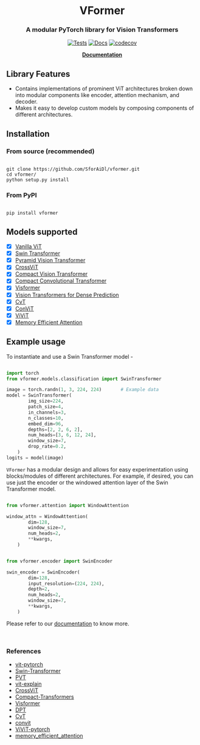 <h1 align="center">VFormer</h1>
<h3 align="center">A modular PyTorch library for Vision Transformers</h3>

<div align='center'>

[![Tests](https://github.com/SforAiDl/vformer/actions/workflows/package-test.yml/badge.svg)](https://github.com/SforAiDl/vformer/actions/workflows/package-test.yml)
[![Docs](https://readthedocs.org/projects/vformer/badge/?version=latest)](https://vformer.readthedocs.io/en/latest/?badge=latest)
[![codecov](https://codecov.io/gh/SforAiDl/vformer/branch/main/graph/badge.svg?token=5QKCZ67CM2)](https://codecov.io/gh/SforAiDl/vformer)

**[Documentation](https://vformer.readthedocs.io/en/latest/)**

</div>

## Library Features

- Contains implementations of prominent ViT architectures broken down into modular components like encoder, attention mechanism, and decoder.
- Makes it easy to develop custom models by composing components of different architectures.

## Installation

### From source (recommended)

```shell

git clone https://github.com/SforAiDl/vformer.git
cd vformer/
python setup.py install

```

### From PyPI

```shell

pip install vformer

```

## Models supported

- [x] [Vanilla ViT](https://arxiv.org/abs/2010.11929)
- [x] [Swin Transformer](https://arxiv.org/abs/2103.14030)
- [x] [Pyramid Vision Transformer](https://arxiv.org/abs/2102.12122)
- [x] [CrossViT](https://arxiv.org/abs/2103.14899)
- [x] [Compact Vision Transformer](https://arxiv.org/abs/2104.05704)
- [x] [Compact Convolutional Transformer](https://arxiv.org/abs/2104.05704)
- [x] [Visformer](https://arxiv.org/abs/2104.12533)
- [x] [Vision Transformers for Dense Prediction](https://arxiv.org/abs/2103.13413)
- [x] [CvT](https://arxiv.org/abs/2103.15808)
- [x] [ConViT](https://arxiv.org/abs/2103.10697)
- [x] [ViViT](https://arxiv.org/abs/2103.15691)
- [x] [Memory Efficient Attention](https://arxiv.org/abs/2112.05682)

## Example usage

To instantiate and use a Swin Transformer model -

```python

import torch
from vformer.models.classification import SwinTransformer

image = torch.randn(1, 3, 224, 224)       # Example data
model = SwinTransformer(
        img_size=224,
        patch_size=4,
        in_channels=3,
        n_classes=10,
        embed_dim=96,
        depths=[2, 2, 6, 2],
        num_heads=[3, 6, 12, 24],
        window_size=7,
        drop_rate=0.2,
    )
logits = model(image)
```

`VFormer` has a modular design and allows for easy experimentation using blocks/modules of different architectures. For example, if desired, you can use just the encoder or the windowed attention layer of the Swin Transformer model.

```python

from vformer.attention import WindowAttention

window_attn = WindowAttention(
        dim=128,
        window_size=7,
        num_heads=2,
        **kwargs,
    )

```

```python

from vformer.encoder import SwinEncoder

swin_encoder = SwinEncoder(
        dim=128,
        input_resolution=(224, 224),
        depth=2,
        num_heads=2,
        window_size=7,
        **kwargs,
    )

```

Please refer to our [documentation](https://vformer.readthedocs.io/en/latest/) to know more.

<br>

### References

- [vit-pytorch](https://github.com/lucidrains/vit-pytorch)
- [Swin-Transformer](https://github.com/microsoft/Swin-Transformer)
- [PVT](https://github.com/whai362/PVT)
- [vit-explain](https://github.com/jacobgil/vit-explain)
- [CrossViT](https://github.com/IBM/CrossViT)
- [Compact-Transformers](https://github.com/SHI-Labs/Compact-Transformers)
- [Visformer](https://github.com/danczs/Visformer)
- [DPT](https://github.com/isl-org/DPT)
- [CvT](https://github.com/microsoft/CvT)
- [convit](https://github.com/facebookresearch/convit)
- [ViViT-pytorch](https://github.com/rishikksh20/ViViT-pytorch)
- [memory_efficient_attention](https://github.com/AminRezaei0x443/memory-efficient-attention)
<!-- <br>

<details>
  <summary><strong>Citations</strong> (click to expand)</summary>

<br>

<b>An Image is Worth 16x16 Words: Transformers for Image Recognition at Scale</b>
```bibtex
@article{dosovitskiy2020vit,
  title={An Image is Worth 16x16 Words: Transformers for Image Recognition at Scale},
  author={Dosovitskiy, Alexey and Beyer, Lucas and Kolesnikov, Alexander and Weissenborn, Dirk and Zhai, Xiaohua and Unterthiner, Thomas and  Dehghani, Mostafa and Minderer, Matthias and Heigold, Georg and Gelly, Sylvain and Uszkoreit, Jakob and Houlsby, Neil},
  journal={ICLR},
  year={2021}
}
```

<b>Swin Transformer: Hierarchical Vision Transformer using Shifted Windows</b>
```bibtex
@article{liu2021Swin,
  title={Swin Transformer: Hierarchical Vision Transformer using Shifted Windows},
  author={Liu, Ze and Lin, Yutong and Cao, Yue and Hu, Han and Wei, Yixuan and Zhang, Zheng and Lin, Stephen and Guo, Baining},
  journal={arXiv preprint arXiv:2103.14030},
  year={2021}
}
```

<b>Pyramid Vision Transformer: A Versatile Backbone for Dense Prediction without Convolutions</b>
```bibtex
@misc{wang2021pyramid,
      title={Pyramid Vision Transformer: A Versatile Backbone for Dense Prediction without Convolutions},
      author={Wenhai Wang and Enze Xie and Xiang Li and Deng-Ping Fan and Kaitao Song and Ding Liang and Tong Lu and Ping Luo and Ling Shao},
      year={2021},
      eprint={2102.12122},
      archivePrefix={arXiv},
      primaryClass={cs.CV}
}
```
<b> CrossViT: Cross-Attention Multi-Scale Vision Transformer for Image Classification </b>

```bibtex
@inproceedings{chen2021crossvit,
    title={{CrossViT: Cross-Attention Multi-Scale Vision Transformer for Image Classification}},
    author={Chun-Fu (Richard) Chen and Quanfu Fan and Rameswar Panda},
    booktitle={International Conference on Computer Vision (ICCV)},
    year={2021}
}
```

<b> Escaping the Big Data Paradigm with Compact Transformers </b>

```bibtex
@article{hassani2021escaping,
	title        = {Escaping the Big Data Paradigm with Compact Transformers},
	author       = {Ali Hassani and Steven Walton and Nikhil Shah and Abulikemu Abuduweili and Jiachen Li and Humphrey Shi},
	year         = 2021,
	url          = {https://arxiv.org/abs/2104.05704},
	eprint       = {2104.05704},
	archiveprefix = {arXiv},
	primaryclass = {cs.CV}
}
```

<b>Visformer: The Vision-friendly Transformer</b>

```bibtex
@misc{chen2021visformer,
      title={Visformer: The Vision-friendly Transformer},
      author={Zhengsu Chen and Lingxi Xie and Jianwei Niu and Xuefeng Liu and Longhui Wei and Qi Tian},
      year={2021},
      eprint={2104.12533},
      archivePrefix={arXiv},
      primaryClass={cs.CV}
}
```

<b>Vision Transformers for Dense Prediction</b>

```bibtex
@misc{ranftl2021vision,
      title={Vision Transformers for Dense Prediction},
      author={René Ranftl and Alexey Bochkovskiy and Vladlen Koltun},
      year={2021},
      eprint={2103.13413},
      archivePrefix={arXiv},
      primaryClass={cs.CV}
}
```
</details> -->
